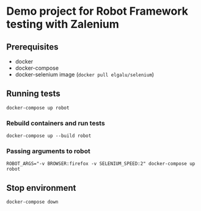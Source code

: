 # Demo project for Robot Framework testing with Zalenium

## Prerequisites

* docker
* docker-compose
* docker-selenium image (`docker pull elgalu/selenium`)

## Running tests

```
docker-compose up robot
```

### Rebuild containers and run tests

```
docker-compose up --build robot
```

### Passing arguments to robot

```
ROBOT_ARGS="-v BROWSER:firefox -v SELENIUM_SPEED:2" docker-compose up robot
```

## Stop environment

```
docker-compose down
```

